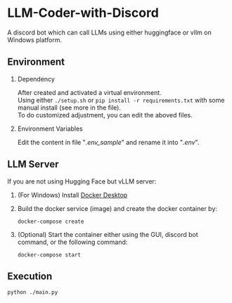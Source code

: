 # LLM-Coder-with-Discord

A discord bot which can call LLMs using either huggingface or vllm on Windows platform.

## Environment

1. Dependency

   After created and activated a virtual environment. <br>
   Using either `./setup.sh` or `pip install -r requirements.txt` with some manual install (see more in the file).<br>
   To do customized adjustment, you can edit the aboved files.

2. Environment Variables

   Edit the content in file "_.env_sample_" and rename it into "_.env_".

## LLM Server

If you are not using Hugging Face but vLLM server:

1. (For Windows) Install [Docker Desktop](https://www.docker.com/products/docker-desktop)

2. Build the docker service (image) and create the docker container by:
   ```
   docker-compose create
   ```

3. (Optional) Start the container either using the GUI, discord bot command, or the following command:
   ```
   docker-compose start
   ```

## Execution

```
python ./main.py
```